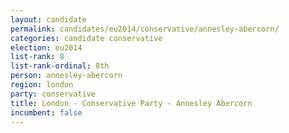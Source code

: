 ```yaml
---
layout: candidate
permalink: candidates/eu2014/conservative/annesley-abercorn/
categories: candidate conservative
election: eu2014
list-rank: 8
list-rank-ordinal: 8th
person: annesley-abercorn
region: london
party: conservative
title: London - Conservative Party - Annesley Abercorn
incumbent: false
---
```

